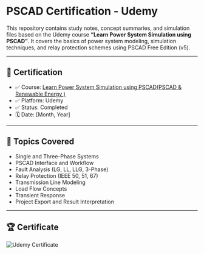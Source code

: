 # PSCAD Certification - Udemy

This repository contains study notes, concept summaries, and simulation files based on the Udemy course **“Learn Power System Simulation using PSCAD”**. It covers the basics of power system modeling, simulation techniques, and relay protection schemes using PSCAD Free Edition (v5).

---

## 📜 Certification

- ✅ Course: [Learn Power System Simulation using PSCAD(PSCAD & Renewable Energy
)](https://www.udemy.com/share/1082W83@fG_B4rohJOAPKqlbYSGFI0nhkFweJRmSGSXJ4uEAcsGaUTSp9MjTe_BzBcrmMdFLdQ==/)  
- ✅ Platform: Udemy  
- ✅ Status: Completed  
- 🗓️ Date: [Month, Year]

---

## 🧠 Topics Covered

- Single and Three-Phase Systems
- PSCAD Interface and Workflow
- Fault Analysis (LG, LL, LLG, 3-Phase)
- Relay Protection (IEEE 50, 51, 67)
- Transmission Line Modeling
- Load Flow Concepts
- Transient Response
- Project Export and Result Interpretation

---
## 🏆 Certificate

![Udemy Certificate](certificate/pscad_certificate.png)
